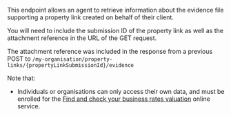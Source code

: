 This endpoint allows an agent to retrieve information about the evidence file supporting a property link created on behalf of their client.

You will need to include the submission ID of the property link as well as the attachment reference in the URL of the GET request.

The attachment reference was included in the response from a previous POST to `/my-organisation/property-links/{propertyLinkSubmissionId}/evidence`   

Note that:

<ul class="list-bullet">
    <li class="font-xsmall">
        Individuals or organisations can only access their own data, and must be enrolled for the <a href="https://www.gov.uk/correct-your-business-rates" target="_blank">Find and check your business rates valuation</a>  online service.
    </li>
</ul>